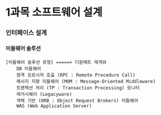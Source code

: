 1과목 소프트웨어 설계
=======================

### 인터페이스 설계

#### 미들웨어 솔루션
    [미들웨어 솔루션 유형] =====> 디원메트 레객와
        DB 미들웨어
        원격 프로시저 호출 (RPC : Remote Procedure Call)
        메시지 지향 미들웨어 (MOM : Message-Oriented Middleware)
        트랜잭션 처리 (TP : Transaction Processing) 모니터
        레거시웨어 (Legacyware)
        객체 기반 (ORB : Object Request Brokers) 미들웨어
        WAS (Web Application Server)